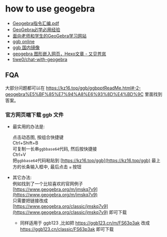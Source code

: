 how to use geogebra
===================

- [Geogebra指令汇编.pdf](./GeoGebra指令汇编.pdf)
- [GeoGebra必学必用经验](https://kz16.top/ggb/ggbpptReadMe.html)
- [面向老师和学生的GeoGebra学习网站](https://www.ggb123.cn/)
- [ggb online](https://kz16.top/ggb/)
- [ggb 国内镜像](https://ggb123.cn/classic)
- [geogebra 图形嵌入网页，Hexo文章 - 又见苍岚](https://www.zywvvd.com/notes/tools/geogebra/geogebra-html-embed/geogebra-html-embed/)
- [tiwe0/chat-with-geogebra](https://github.com/tiwe0/chat-with-geogebra)


## FQA

大部分问题都可以在 <https://kz16.top/ggb/ggbpptReadMe.html#-2-geogebra%E5%BF%85%E7%94%A8%E6%93%8D%E4%BD%9C> 里面找到答案。

### 官方网页端下载 ggb 文件

-   最实用的办法是:
    
    点击动态图, 按组合快捷键  
    Ctrl+Shift+B  
    可复制一长串`ggbbase64`代码, 然后按快捷接  
    Ctrl+V  
    把`ggbbase64`代码粘贴到 [https://kz16.top/ggb](https://kz16.top/ggb) 最上方的长条输入框中, 最后点击 `⇊` 按钮
    
-   其它办法:  
    例如找到了一个比较喜欢的官网例子  
    [https://www.geogebra.org/m/jmskq7v9](https://www.geogebra.org/m/jmskq7v9)  
    只需要把链接改成  
    [https://www.geogebra.org/classic/jmskq7v9](https://www.geogebra.org/classic/jmskq7v9)
    即可下载
    -  同样适用于 ggb123 ,比如把 <https://ggb123.cn/m/FS63p3ak> 改成 <https://ggb123.cn/classic/FS63p3ak> 即可下载
